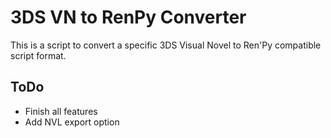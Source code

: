 # 3DS VN to RenPy Converter

This is a script to convert a specific 3DS Visual Novel to Ren'Py compatible script format.

## ToDo
* Finish all features
* Add NVL export option
